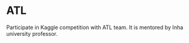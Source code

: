 # ATL
 Participate in Kaggle competition with ATL team. It is mentored by Inha university professor.

